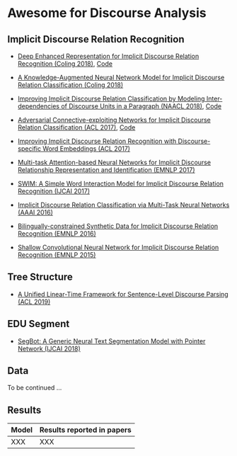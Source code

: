 # Awesome for Discourse Analysis

## Implicit Discourse Relation Recognition

- [Deep Enhanced Representation for Implicit Discourse Relation Recognition (Coling 2018)](https://aclweb.org/anthology/papers/C/C18/C18-1048/), [Code](https://github.com/hxbai/Deep_Enhanced_Repr_for_IDRR)



- [A Knowledge-Augmented Neural Network Model for Implicit Discourse Relation Classification (Coling 2018)](https://aclweb.org/anthology/papers/C/C18/C18-1049/)


- [Improving Implicit Discourse Relation Classification by Modeling Inter-dependencies of Discourse Units in a Paragraph (NAACL 2018)](https://aclweb.org/anthology/papers/N/N18/N18-1013/), [Code](https://github.com/ZeyuDai/paragraph-level_implicit_discourse_relation_classification)

- [Adversarial Connective-exploiting Networks for Implicit Discourse Relation Classification (ACL 2017)](https://aclweb.org/anthology/papers/P/P17/P17-1093/), [Code](https://github.com/qkaren/Adversarial-Network-for-Discourse-ACL2017)

- [Improving Implicit Discourse Relation Recognition with Discourse-specific Word Embeddings (ACL 2017)](https://aclweb.org/anthology/papers/P/P17/P17-2042/)

- [Multi-task Attention-based Neural Networks for Implicit Discourse Relationship Representation and Identification (EMNLP 2017)]()

- [SWIM: A Simple Word Interaction Model for Implicit Discourse Relation Recognition (IJCAI 2017)]()

- [Implicit Discourse Relation Classification via Multi-Task Neural Networks (AAAI 2016)]()

- [Bilingually-constrained Synthetic Data for Implicit Discourse Relation Recognition (EMNLP 2016)]()

- [Shallow Convolutional Neural Network for Implicit Discourse Relation Recognition (EMNLP 2015)]()


## Tree Structure

- [A Unified Linear-Time Framework for Sentence-Level Discourse Parsing (ACL 2019)]()


## EDU Segment 

- [SegBot: A Generic Neural Text Segmentation Model with Pointer Network (IJCAI 2018)]()


## Data

To be continued ...


## Results
Model          | Results reported in papers  
------------   | -------------               
XXX            | XXX                         
